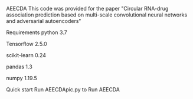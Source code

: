 AEECDA
This code was provided for the paper "Circular RNA-drug association prediction based on multi-scale convolutional neural networks and adversarial autoencoders"

Requirements
python 3.7

Tensorflow 2.5.0

scikit-learn 0.24

pandas 1.3

numpy 1.19.5

Quick start
Run AEECDApic.py to Run AEECDA
